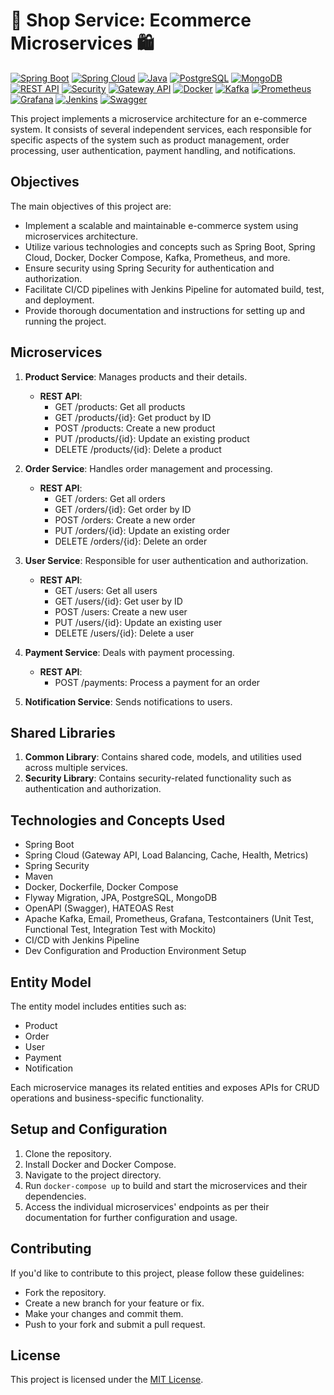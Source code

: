 # 🛒 Shop Service: Ecommerce Microservices 🛍️

[![Spring Boot](https://img.shields.io/badge/Spring%20Boot-2.5.5-brightgreen)](https://spring.io/projects/spring-boot)
[![Spring Cloud](https://img.shields.io/badge/Spring%20Cloud-2020.0.4-brightgreen)](https://spring.io/projects/spring-cloud)
[![Java](https://img.shields.io/badge/Java-11-blue)](https://www.java.com/)
[![PostgreSQL](https://img.shields.io/badge/PostgreSQL-13.3-blue)](https://www.postgresql.org/)
[![MongoDB](https://img.shields.io/badge/MongoDB-5.0-blue)](https://www.mongodb.com/)
[![REST API](https://img.shields.io/badge/API-REST-blue)](https://restfulapi.net/)
[![Security](https://img.shields.io/badge/Security-Spring%20Security-yellow)](https://spring.io/projects/spring-security)
[![Gateway API](https://img.shields.io/badge/Gateway%20API-Spring%20Cloud%20Gateway-yellow)](https://spring.io/projects/spring-cloud-gateway)
[![Docker](https://img.shields.io/badge/Docker-20.10.8-blue)](https://www.docker.com/)
[![Kafka](https://img.shields.io/badge/Apache%20Kafka-2.8.0-red)](https://kafka.apache.org/)
[![Prometheus](https://img.shields.io/badge/Prometheus-2.30.0-red)](https://prometheus.io/)
[![Grafana](https://img.shields.io/badge/Grafana-8.1.5-red)](https://grafana.com/)
[![Jenkins](https://img.shields.io/badge/Jenkins-2.319.2-blue)](https://www.jenkins.io/)
[![Swagger](https://img.shields.io/badge/OpenAPI-Swagger-brightgreen)](https://swagger.io/)



This project implements a microservice architecture for an e-commerce system. It consists of several independent services, each responsible for specific aspects of the system such as product management, order processing, user authentication, payment handling, and notifications.


## Objectives

The main objectives of this project are:
- Implement a scalable and maintainable e-commerce system using microservices architecture.
- Utilize various technologies and concepts such as Spring Boot, Spring Cloud, Docker, Docker Compose, Kafka, Prometheus, and more.
- Ensure security using Spring Security for authentication and authorization.
- Facilitate CI/CD pipelines with Jenkins Pipeline for automated build, test, and deployment.
- Provide thorough documentation and instructions for setting up and running the project.

## Microservices

1. **Product Service**: Manages products and their details.
    - **REST API**:
        - GET /products: Get all products
        - GET /products/{id}: Get product by ID
        - POST /products: Create a new product
        - PUT /products/{id}: Update an existing product
        - DELETE /products/{id}: Delete a product

2. **Order Service**: Handles order management and processing.
    - **REST API**:
        - GET /orders: Get all orders
        - GET /orders/{id}: Get order by ID
        - POST /orders: Create a new order
        - PUT /orders/{id}: Update an existing order
        - DELETE /orders/{id}: Delete an order

3. **User Service**: Responsible for user authentication and authorization.
    - **REST API**:
        - GET /users: Get all users
        - GET /users/{id}: Get user by ID
        - POST /users: Create a new user
        - PUT /users/{id}: Update an existing user
        - DELETE /users/{id}: Delete a user

4. **Payment Service**: Deals with payment processing.
    - **REST API**:
        - POST /payments: Process a payment for an order

5. **Notification Service**: Sends notifications to users.

## Shared Libraries

1. **Common Library**: Contains shared code, models, and utilities used across multiple services.
2. **Security Library**: Contains security-related functionality such as authentication and authorization.

## Technologies and Concepts Used

- Spring Boot
- Spring Cloud (Gateway API, Load Balancing, Cache, Health, Metrics)
- Spring Security
- Maven
- Docker, Dockerfile, Docker Compose
- Flyway Migration, JPA, PostgreSQL, MongoDB
- OpenAPI (Swagger), HATEOAS Rest
- Apache Kafka, Email, Prometheus, Grafana, Testcontainers (Unit Test, Functional Test, Integration Test with Mockito)
- CI/CD with Jenkins Pipeline
- Dev Configuration and Production Environment Setup

## Entity Model

The entity model includes entities such as:
- Product
- Order
- User
- Payment
- Notification

Each microservice manages its related entities and exposes APIs for CRUD operations and business-specific functionality.

## Setup and Configuration

1. Clone the repository.
2. Install Docker and Docker Compose.
3. Navigate to the project directory.
4. Run `docker-compose up` to build and start the microservices and their dependencies.
5. Access the individual microservices' endpoints as per their documentation for further configuration and usage.

## Contributing

If you'd like to contribute to this project, please follow these guidelines:
- Fork the repository.
- Create a new branch for your feature or fix.
- Make your changes and commit them.
- Push to your fork and submit a pull request.

## License

This project is licensed under the [MIT License](LICENSE).
